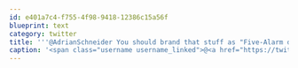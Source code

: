 ```yaml
---
id: e401a7c4-f755-4f98-9418-12386c15a56f
blueprint: text
category: twitter
title: '''@AdrianSchneider You should brand that stuff as "Five-Alarm dark roast" and sell it.'
caption: '<span class="username username_linked">@<a href="https://twitter.com/AdrianSchneider" title="Adrian Schneider">AdrianSchneider</a></span> You should brand that stuff as "Five-Alarm dark roast" and sell it.'
---
```

